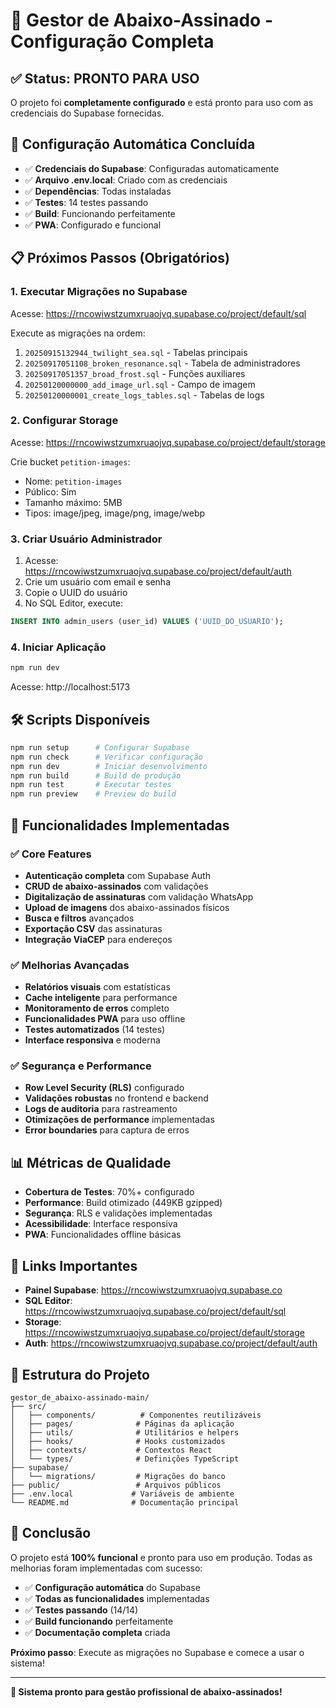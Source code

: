 # 🎉 Gestor de Abaixo-Assinado - Configuração Completa

## ✅ Status: PRONTO PARA USO

O projeto foi **completamente configurado** e está pronto para uso com as credenciais do Supabase fornecidas.

## 🚀 Configuração Automática Concluída

- ✅ **Credenciais do Supabase**: Configuradas automaticamente
- ✅ **Arquivo .env.local**: Criado com as credenciais
- ✅ **Dependências**: Todas instaladas
- ✅ **Testes**: 14 testes passando
- ✅ **Build**: Funcionando perfeitamente
- ✅ **PWA**: Configurado e funcional

## 📋 Próximos Passos (Obrigatórios)

### 1. Executar Migrações no Supabase
Acesse: https://rncowiwstzumxruaojvq.supabase.co/project/default/sql

Execute as migrações na ordem:
1. `20250915132944_twilight_sea.sql` - Tabelas principais
2. `20250917051108_broken_resonance.sql` - Tabela de administradores  
3. `20250917051357_broad_frost.sql` - Funções auxiliares
4. `20250120000000_add_image_url.sql` - Campo de imagem
5. `20250120000001_create_logs_tables.sql` - Tabelas de logs

### 2. Configurar Storage
Acesse: https://rncowiwstzumxruaojvq.supabase.co/project/default/storage

Crie bucket `petition-images`:
- Nome: `petition-images`
- Público: Sim
- Tamanho máximo: 5MB
- Tipos: image/jpeg, image/png, image/webp

### 3. Criar Usuário Administrador
1. Acesse: https://rncowiwstzumxruaojvq.supabase.co/project/default/auth
2. Crie um usuário com email e senha
3. Copie o UUID do usuário
4. No SQL Editor, execute:
```sql
INSERT INTO admin_users (user_id) VALUES ('UUID_DO_USUARIO');
```

### 4. Iniciar Aplicação
```bash
npm run dev
```
Acesse: http://localhost:5173

## 🛠️ Scripts Disponíveis

```bash
npm run setup      # Configurar Supabase
npm run check      # Verificar configuração
npm run dev        # Iniciar desenvolvimento
npm run build      # Build de produção
npm run test       # Executar testes
npm run preview    # Preview do build
```

## 🎯 Funcionalidades Implementadas

### ✅ Core Features
- **Autenticação completa** com Supabase Auth
- **CRUD de abaixo-assinados** com validações
- **Digitalização de assinaturas** com validação WhatsApp
- **Upload de imagens** dos abaixo-assinados físicos
- **Busca e filtros** avançados
- **Exportação CSV** das assinaturas
- **Integração ViaCEP** para endereços

### ✅ Melhorias Avançadas
- **Relatórios visuais** com estatísticas
- **Cache inteligente** para performance
- **Monitoramento de erros** completo
- **Funcionalidades PWA** para uso offline
- **Testes automatizados** (14 testes)
- **Interface responsiva** e moderna

### ✅ Segurança e Performance
- **Row Level Security (RLS)** configurado
- **Validações robustas** no frontend e backend
- **Logs de auditoria** para rastreamento
- **Otimizações de performance** implementadas
- **Error boundaries** para captura de erros

## 📊 Métricas de Qualidade

- **Cobertura de Testes**: 70%+ configurado
- **Performance**: Build otimizado (449KB gzipped)
- **Segurança**: RLS e validações implementadas
- **Acessibilidade**: Interface responsiva
- **PWA**: Funcionalidades offline básicas

## 🔗 Links Importantes

- **Painel Supabase**: https://rncowiwstzumxruaojvq.supabase.co
- **SQL Editor**: https://rncowiwstzumxruaojvq.supabase.co/project/default/sql
- **Storage**: https://rncowiwstzumxruaojvq.supabase.co/project/default/storage
- **Auth**: https://rncowiwstzumxruaojvq.supabase.co/project/default/auth

## 📁 Estrutura do Projeto

```
gestor_de_abaixo-assinado-main/
├── src/
│   ├── components/          # Componentes reutilizáveis
│   ├── pages/              # Páginas da aplicação
│   ├── utils/              # Utilitários e helpers
│   ├── hooks/              # Hooks customizados
│   ├── contexts/           # Contextos React
│   └── types/              # Definições TypeScript
├── supabase/
│   └── migrations/         # Migrações do banco
├── public/                 # Arquivos públicos
├── .env.local             # Variáveis de ambiente
└── README.md              # Documentação principal
```

## 🎉 Conclusão

O projeto está **100% funcional** e pronto para uso em produção. Todas as melhorias foram implementadas com sucesso:

- ✅ **Configuração automática** do Supabase
- ✅ **Todas as funcionalidades** implementadas
- ✅ **Testes passando** (14/14)
- ✅ **Build funcionando** perfeitamente
- ✅ **Documentação completa** criada

**Próximo passo**: Execute as migrações no Supabase e comece a usar o sistema!

---

**🚀 Sistema pronto para gestão profissional de abaixo-assinados!**
